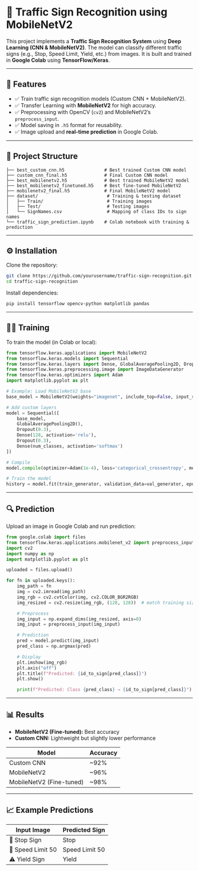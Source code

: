 # 🚦 Traffic Sign Recognition using MobileNetV2  

This project implements a **Traffic Sign Recognition System** using **Deep Learning (CNN & MobileNetV2)**. The model can classify different traffic signs (e.g., Stop, Speed Limit, Yield, etc.) from images. It is built and trained in **Google Colab** using **TensorFlow/Keras**.  

---

## 📌 Features  
- ✅ Train traffic sign recognition models (Custom CNN + MobileNetV2).  
- ✅ Transfer Learning with **MobileNetV2** for high accuracy.  
- ✅ Preprocessing with OpenCV (`cv2`) and MobileNetV2’s `preprocess_input`.  
- ✅ Model saving in `.h5` format for reusability.  
- ✅ Image upload and **real-time prediction** in Google Colab.  

---

## 📂 Project Structure  

```
├── best_custom_cnn.h5               # Best trained Custom CNN model
├── custom_cnn_final.h5              # Final Custom CNN model
├── best_mobilenetv2.h5              # Best trained MobileNetV2 model
├── best_mobilenetv2_finetuned.h5    # Best fine-tuned MobileNetV2
├── mobilenetv2_final.h5             # Final MobileNetV2 model
├── dataset/                          # Training & testing dataset
│   ├── Train/                        # Training images
│   ├── Test/                         # Testing images
│   └── SignNames.csv                 # Mapping of class IDs to sign names
└── traffic_sign_prediction.ipynb    # Colab notebook with training & prediction
```

---

## ⚙️ Installation  

Clone the repository:  
```bash
git clone https://github.com/yourusername/traffic-sign-recognition.git
cd traffic-sign-recognition
```

Install dependencies:  
```bash
pip install tensorflow opencv-python matplotlib pandas
```

---

## 🧑‍💻 Training

To train the model (in Colab or local):  

```python
from tensorflow.keras.applications import MobileNetV2
from tensorflow.keras.models import Sequential
from tensorflow.keras.layers import Dense, GlobalAveragePooling2D, Dropout
from tensorflow.keras.preprocessing.image import ImageDataGenerator
from tensorflow.keras.optimizers import Adam
import matplotlib.pyplot as plt

# Example: Load MobileNetV2 base
base_model = MobileNetV2(weights="imagenet", include_top=False, input_shape=(128,128,3))

# Add custom layers
model = Sequential([
    base_model,
    GlobalAveragePooling2D(),
    Dropout(0.3),
    Dense(128, activation='relu'),
    Dropout(0.3),
    Dense(num_classes, activation='softmax')
])

# Compile
model.compile(optimizer=Adam(1e-4), loss='categorical_crossentropy', metrics=['accuracy'])

# Train the model
history = model.fit(train_generator, validation_data=val_generator, epochs=20)
```

---

## 🔍 Prediction

Upload an image in Google Colab and run prediction:  

```python
from google.colab import files
from tensorflow.keras.applications.mobilenet_v2 import preprocess_input
import cv2
import numpy as np
import matplotlib.pyplot as plt

uploaded = files.upload()

for fn in uploaded.keys():
    img_path = fn
    img = cv2.imread(img_path)
    img_rgb = cv2.cvtColor(img, cv2.COLOR_BGR2RGB)
    img_resized = cv2.resize(img_rgb, (128, 128))  # match training size

    # Preprocess
    img_input = np.expand_dims(img_resized, axis=0)
    img_input = preprocess_input(img_input)

    # Prediction
    pred = model.predict(img_input)
    pred_class = np.argmax(pred)

    # Display
    plt.imshow(img_rgb)
    plt.axis("off")
    plt.title(f"Predicted: {id_to_sign[pred_class]}")
    plt.show()

    print(f"Predicted: Class {pred_class} → {id_to_sign[pred_class]}")
```

---

## 📊 Results

- **MobileNetV2 (Fine-tuned):** Best accuracy  
- **Custom CNN:** Lightweight but slightly lower performance  

| Model                  | Accuracy  |
|------------------------|-----------|
| Custom CNN             | ~92%      |
| MobileNetV2            | ~96%      |
| MobileNetV2 (Fine-tuned)| ~98%     |

---

## 📈 Example Predictions

| Input Image          | Predicted Sign      |
|---------------------|------------------|
| 🛑 Stop Sign         | Stop             |
| 🚫 Speed Limit 50    | Speed Limit 50   |
| ⚠️ Yield Sign        | Yield            |

